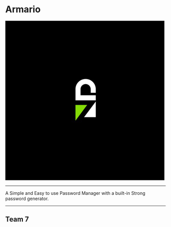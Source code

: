 # Armario
![image](Assets/logo.png)
***
A Simple and Easy to use Password Manager with a built-in Strong password generator.
***
## Team 7
